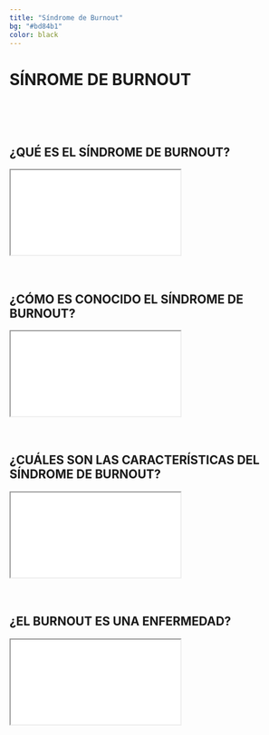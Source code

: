 ```yaml
---
title: "Síndrome de Burnout"
bg: "#bd84b1"
color: black
---
```


# SÍNROME DE BURNOUT

<br>
<br>
<br>

## ¿QUÉ ES EL SÍNDROME DE BURNOUT?

<div class="icontain">
  <iframe src="//www.youtube.com/embed/e-DrnBRtoX8" allowfullscreen></iframe>
</div>

<br>
<br>

## ¿CÓMO ES CONOCIDO EL SÍNDROME DE BURNOUT?

<div class="icontain">
  <iframe src="//www.youtube.com/embed/LHWJ60bYL5I" allowfullscreen></iframe>
</div>

<br>
<br>

## ¿CUÁLES SON LAS CARACTERÍSTICAS DEL SÍNDROME DE BURNOUT?

<div class="icontain">
  <iframe src="//www.youtube.com/embed/yYiOnNVW4YA" allowfullscreen></iframe>
</div>

<br>
<br>

## ¿EL BURNOUT ES UNA ENFERMEDAD?

<div class="icontain">
  <iframe src="//www.youtube.com/embed/TG-1DkBdX-M" allowfullscreen></iframe>
</div>
